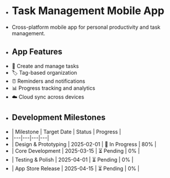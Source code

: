 - # Task Management Mobile App
- Cross-platform mobile app for personal productivity and task management.
- ## App Features
- 📝 Create and manage tasks
- 🏷️ Tag-based organization
- ⏰ Reminders and notifications
- 📊 Progress tracking and analytics
- ☁️ Cloud sync across devices
- ## Development Milestones
- | Milestone | Target Date | Status | Progress |
- |---|---|---|---|
- | Design & Prototyping | 2025-02-01 | 🔄 In Progress | 80% |
- | Core Development | 2025-03-15 | ⏳ Pending | 0% |
- | Testing & Polish | 2025-04-01 | ⏳ Pending | 0% |
- | App Store Release | 2025-04-15 | ⏳ Pending | 0% |
